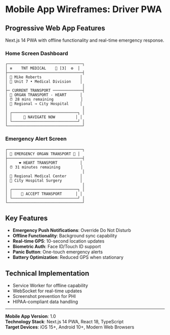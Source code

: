 # Mobile App Wireframes: Driver PWA

## Progressive Web App Features
Next.js 14 PWA with offline functionality and real-time emergency response.

### Home Screen Dashboard
```
┌─────────────────────────────────┐
│ ≡    TNT MEDICAL    🔔 [3]  ⚙️  │
├─────────────────────────────────┤
│ 👤 Mike Roberts                 │
│ 🚐 Unit 7 • Medical Division    │
│                                 │
├─ CURRENT TRANSPORT ─────────────┤
│ 🚨 ORGAN TRANSPORT - HEART      │
│ ⏰ 28 mins remaining            │
│ 🏥 Regional → City Hospital     │
│                                 │
│ ┌─────────────────────────────┐ │
│ │     📍 NAVIGATE NOW         │ │
│ └─────────────────────────────┘ │
└─────────────────────────────────┘
```

### Emergency Alert Screen
```
┌─────────────────────────────────┐
│ 🚨 EMERGENCY ORGAN TRANSPORT 🚨 │
├─────────────────────────────────┤
│     ❤️ HEART TRANSPORT          │
│ ⏰ 31 minutes remaining         │
│                                 │
│ 📍 Regional Medical Center      │
│ 🏥 City Hospital Surgery        │
│                                 │
│ ┌─────────────────────────────┐ │
│ │    🚨 ACCEPT TRANSPORT      │ │
│ └─────────────────────────────┘ │
└─────────────────────────────────┘
```

## Key Features
- **Emergency Push Notifications**: Override Do Not Disturb
- **Offline Functionality**: Background sync capability
- **Real-time GPS**: 10-second location updates
- **Biometric Auth**: Face ID/Touch ID support
- **Panic Button**: One-touch emergency alerts
- **Battery Optimization**: Reduced GPS when stationary

## Technical Implementation
- Service Worker for offline capability
- WebSocket for real-time updates
- Screenshot prevention for PHI
- HIPAA-compliant data handling

---

**Mobile App Version**: 1.0  
**Technology Stack**: Next.js 14 PWA, React 18, TypeScript  
**Target Devices**: iOS 15+, Android 10+, Modern Web Browsers

